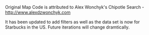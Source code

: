 Original Map Code is attributed to Alex Wonchyk's Chipotle Search - http://www.alexdzwonchyk.com

It has been updated to add filters as well as the data set is now for Starbucks in the US. Future iterations will change dramtically.
